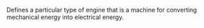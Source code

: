 Defines a particular type of engine that is a machine for converting mechanical energy into electrical energy.
